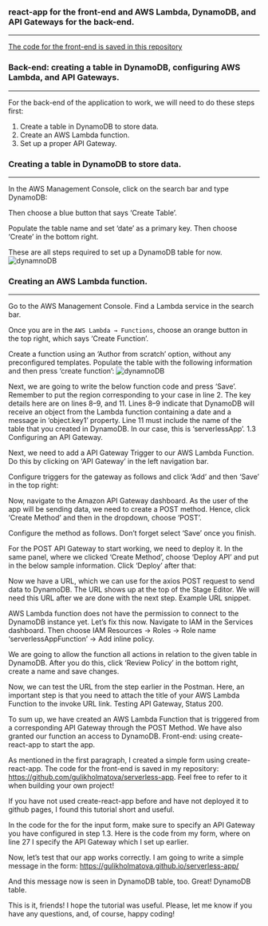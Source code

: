 ### react-app for the front-end and AWS Lambda, DynamoDB, and API Gateways for the back-end.
----

[The code for the front-end is saved in this repository](https://github.com/gulikholmatova/serverless-app)

### Back-end: creating a table in DynamoDB, configuring AWS Lambda, and API Gateways.
----

For the back-end of the application to work, we will need to do these steps first:

1. Create a table in DynamoDB to store data.
2. Create an AWS Lambda function.
3. Set up a proper API Gateway.

### Creating a table in DynamoDB to store data.
----
In the AWS Management Console, click on the search bar and type DynamoDB:

Then choose a blue button that says ‘Create Table’.

Populate the table name and set ‘date’ as a primary key. Then choose ‘Create’ in the bottom right.

These are all steps required to set up a DynamoDB table for now.
![dynamnoDB](./Screenshot_20191022_173543.png)

### Creating an AWS Lambda function.
----
Go to the AWS Management Console. Find a Lambda service in the search bar. 

Once you are in the `AWS Lambda → Functions`, choose an orange button in the top right, which says ‘Create Function’. 

Create a function using an ‘Author from scratch’ option, without any preconfigured templates. Populate the table with the following information and then press ‘create function’:
![dynamnoDB](./Screenshot_20191022_174047.png)

Next, we are going to write the below function code and press ‘Save’. Remember to put the region corresponding to your case in line 2. The key details here are on lines 8–9, and 11. Lines 8–9 indicate that DynamoDB will receive an object from the Lambda function containing a date and a message in ‘object.key1’ property. Line 11 must include the name of the table that you created in DynamoDB. In our case, this is ‘serverlessApp’.
1.3 Configuring an API Gateway.

Next, we need to add a API Gateway Trigger to our AWS Lambda Function. Do this by clicking on ‘API Gateway’ in the left navigation bar.

Configure triggers for the gateway as follows and click ‘Add’ and then ‘Save’ in the top right:

Now, navigate to the Amazon API Gateway dashboard. As the user of the app will be sending data, we need to create a POST method. Hence, click ‘Create Method’ and then in the dropdown, choose ‘POST’.

Configure the method as follows. Don’t forget select ‘Save’ once you finish.

For the POST API Gateway to start working, we need to deploy it. In the same panel, where we clicked ‘Create Method’, choose ‘Deploy API’ and put in the below sample information. Click ‘Deploy’ after that:

Now we have a URL, which we can use for the axios POST request to send data to DynamoDB. The URL shows up at the top of the Stage Editor. We will need this URL after we are done with the next step.
Example URL snippet.

AWS Lambda function does not have the permission to connect to the DynamoDB instance yet. Let’s fix this now. Navigate to IAM in the Services dashboard. Then choose IAM Resources → Roles → Role name ‘serverlessAppFunction’ → Add inline policy.

We are going to allow the function all actions in relation to the given table in DynamoDB. After you do this, click ‘Review Policy’ in the bottom right, create a name and save changes.

Now, we can test the URL from the step earlier in the Postman. Here, an important step is that you need to attach the title of your AWS Lambda Function to the invoke URL link.
Testing API Gateway, Status 200.

To sum up, we have created an AWS Lambda Function that is triggered from a corresponding API Gateway through the POST Method. We have also granted our function an access to DynamoDB.
Front-end: using create-react-app to start the app.

As mentioned in the first paragraph, I created a simple form using create-react-app. The code for the front-end is saved in my repository: https://github.com/gulikholmatova/serverless-app. Feel free to refer to it when building your own project!

If you have not used create-react-app before and have not deployed it to github pages, I found this tutorial short and useful.

In the code for the for the input form, make sure to specify an API Gateway you have configured in step 1.3. Here is the code from my form, where on line 27 I specify the API Gateway which I set up earlier.

Now, let’s test that our app works correctly. I am going to write a simple message in the form:
https://gulikholmatova.github.io/serverless-app/

And this message now is seen in DynamoDB table, too. Great!
DynamoDB table.

This is it, friends! I hope the tutorial was useful. Please, let me know if you have any questions, and, of course, happy coding!
